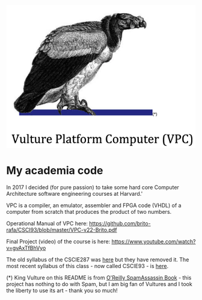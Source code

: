 
![alt text](https://github.com/brito-rafa/CSCI93/blob/master/VPC.png)


# My academia code

In 2017 I decided (for pure passion) to take some hard core Computer Architecture software engineering courses at Harvard.'

VPC is a compiler, an emulator, assembler and FPGA code (VHDL) of a computer from scratch that produces the product of two numbers.

Operational Manual of VPC here:
https://github.com/brito-rafa/CSCI93/blob/master/VPC-v22-Brito.pdf

Final Project (video) of the course is here:
https://www.youtube.com/watch?v=gvAxTfBhVyo

The old syllabus of the CSCIE287 was [here](http://sites.fas.harvard.edu/~cscie287/fall2017/index.html) but they have removed it.
The most recent syllabus of this class - now called CSCIE93 - is [here](https://cscie93.dce.harvard.edu/spring2020/index.html).

(*) King Vulture on this README is from [O'Reilly SpamAssassin Book](https://www.oreilly.com/library/view/spamassassin/0596007078/) - this project has nothing to do with Spam, but I am big fan of Vultures and I took the liberty to use its art - thank you so much!


